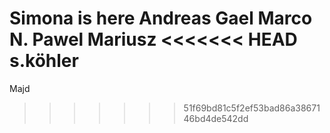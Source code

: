 Simona is here
Andreas
Gael 
Marco N.
Pawel
Mariusz
<<<<<<< HEAD
s.köhler
=======
Majd
>>>>>>> 51f69bd81c5f2ef53bad86a3867146bd4de542dd
